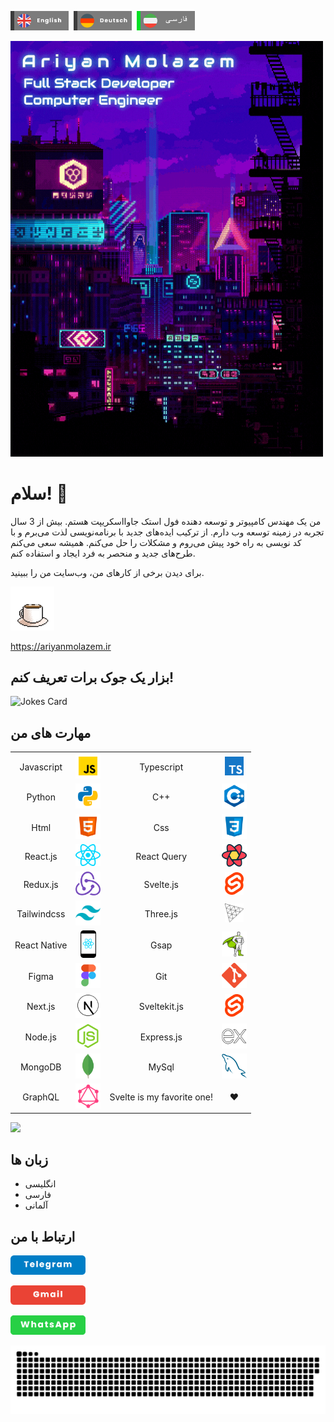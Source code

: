 [<img src="./assets/eng.png" width="93px">](https://github.com/AriyanMLZM)&nbsp;&nbsp;[<img src="./assets/ger.png" width="93px">](https://github.com/AriyanMLZM/ariyanmlzm/blob/main/readme.ger.md)&nbsp;&nbsp;[<img src="./assets/fa_act.png" width="93px">](https://github.com/AriyanMLZM/ariyanmlzm/blob/main/readme.fa.md)

<img src="./assets/banner2.gif" width="500px"/>

# سلام! 👋

من یک مهندس کامپیوتر و توسعه دهنده فول استک جاوااسکریپت هستم. بیش از 3 سال تجربه در زمینه توسعه وب دارم. از ترکیب ایده‌های جدید با برنامه‌نویسی لذت می‌برم و با کد نویسی به راه خود پیش می‌روم و مشکلات را حل می‌کنم. همیشه سعی می‌کنم طرح‌های جدید و منحصر به فرد ایجاد و استفاده کنم.

برای دیدن برخی از کارهای من، وب‌سایت من را ببینید.

<img src="./assets/coffee.gif" width="70px">

<https://ariyanmolazem.ir>

## بزار یک جوک برات تعریف کنم!

<img src="https://readme-jokes.vercel.app/api" alt="Jokes Card" width="400">

## مهارت های من

<table>
  <tr align="center">
    <td>Javascript</td>
    <td><img src="./assets/js.png" width="40px" /></td>
    <td>Typescript</td>
    <td><img  src="./assets/ts.png" width="30px"/></td>
  </tr>
  <tr align="center">
    <td>Python</td>
    <td><img src="./assets/python.png" width="40px" /></td>
    <td>C++</td>
    <td><img src="./assets/cpp.png" width="40px" /></td>
  </tr>
  <tr align="center">
    <td>Html</td>
    <td><img src="./assets/html.png" width="40px" /></td>
    <td>Css</td>
    <td><img src="./assets/css.png" width="40px" /></td>
  </tr>
  <tr align="center">
    <td>React.js</td>
    <td><img  src="./assets/react-js-icon.png" width="40px"/></td>
    <td>React Query</td>
    <td><img src="./assets/react-query.png" width="40px" /></td>
  </tr>
  <tr align="center">
    <td>Redux.js</td>
    <td><img src="./assets/redux.png" width="40px" /></td>
    <td>Svelte.js</td>
    <td><img src="./assets/svelte.png" width="30px" /></td>
  </tr>
  <tr align="center">
    <td>Tailwindcss</td>
    <td><img src="./assets/tailwind.png" width="40px" /></td>
    <td>Three.js</td>
    <td><img src="./assets/Threejs-logo.png" width="30px" /></td>
  </tr>
  <tr align="center">
    <td>React Native</td>
    <td><img src="./assets/react-native-app-icon.png" width="25px" /></td>
    <td>Gsap</td>
    <td><img src="./assets/gsap.png" width="40px" /></td>
  </tr>
  <tr align="center">
    <td>Figma</td>
    <td><img src="./assets/figma.png" width="40px" /></td>
    <td>Git</td>
    <td><img src="./assets/git.svg" width="40px" /></td>
  </tr>
  <tr align="center">
    <td>Next.js</td>
    <td><img src="./assets/next.png" width="40px" /></td>
    <td>Sveltekit.js</td>
    <td><img src="./assets/svelte.png" width="30px" /></td>
  </tr>
  <tr align="center">
    <td>Node.js</td>
    <td><img src="./assets/nodejs.svg" width="40px" /></td>
    <td>Express.js</td>
    <td><img src="./assets/ex.png" width="40px" /></td>
  </tr>
  <tr align="center">
    <td>MongoDB</td>
    <td><img src="./assets/mongodb.png" width="40px" /></td>
    <td>MySql</td>
    <td><img src="./assets/mysql.svg" width="40px" /></td>
  </tr>
  <tr align="center">
    <td>GraphQL</td>
    <td><img src="./assets/graphql.png" width="40px" /></td>
    <td>Svelte is my favorite one!</td>
    <td>❤️</td>
  </tr>
</table>

<img src="https://github-readme-stats.vercel.app/api/top-langs/?username=AriyanMLZM&langs_count=8&theme=transparent"
/>

## زبان ها

- انگلیسی
- فارسی
- آلمانی

## ارتباط با من

[<img src="./assets/tel.png" alt="" width="120px">](https://t.me/ariyanmlzm)

[<img src="./assets/gmail.png" alt="" width="120px">](mailto:ryanmolazem@gmail.com)

[<img src="./assets/wat.png" alt="" width="120px">](https://wa.me/+989175894212)

![snake](./assets/github-snake.svg)
